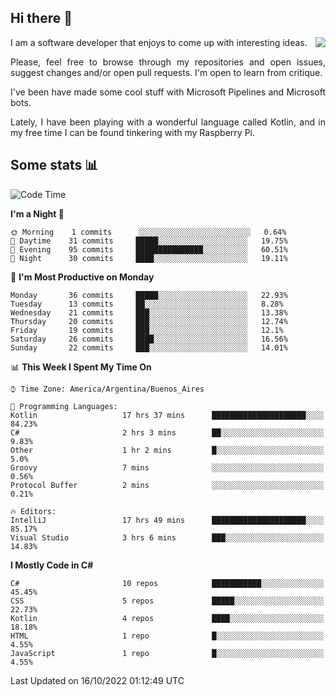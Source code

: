 ## Hi there :slightly_smiling_face:

<img src="https://github-readme-stats.vercel.app/api?username=victorgrycuk&show_icons=true&count_private=true&title_color=F7941E&icon_color=F7941E" align="right">

<p align="justify">
I am a software developer that enjoys to come up with interesting ideas.
<p/>

<p align= "justify">
Please, feel free to browse through my repositories and open issues, suggest changes and/or open pull requests. I'm open to learn from critique.
<p/>


<p align= "justify">
I've been have made some cool stuff with Microsoft Pipelines and Microsoft bots.
<p/>

<p align= "justify">
Lately, I have been playing with a wonderful language called Kotlin, and in my free time I can be found tinkering with my Raspberry Pi.
<p/>

## Some stats :bar_chart:
<!--START_SECTION:waka-->
![Code Time](http://img.shields.io/badge/Code%20Time-1%2C184%20hrs%2042%20mins-blue)

**I'm a Night 🦉** 

```text
🌞 Morning    1 commits      ░░░░░░░░░░░░░░░░░░░░░░░░░   0.64% 
🌆 Daytime    31 commits     █████░░░░░░░░░░░░░░░░░░░░   19.75% 
🌃 Evening    95 commits     ███████████████░░░░░░░░░░   60.51% 
🌙 Night      30 commits     ████░░░░░░░░░░░░░░░░░░░░░   19.11%

```
📅 **I'm Most Productive on Monday** 

```text
Monday       36 commits     █████░░░░░░░░░░░░░░░░░░░░   22.93% 
Tuesday      13 commits     ██░░░░░░░░░░░░░░░░░░░░░░░   8.28% 
Wednesday    21 commits     ███░░░░░░░░░░░░░░░░░░░░░░   13.38% 
Thursday     20 commits     ███░░░░░░░░░░░░░░░░░░░░░░   12.74% 
Friday       19 commits     ███░░░░░░░░░░░░░░░░░░░░░░   12.1% 
Saturday     26 commits     ████░░░░░░░░░░░░░░░░░░░░░   16.56% 
Sunday       22 commits     ███░░░░░░░░░░░░░░░░░░░░░░   14.01%

```


📊 **This Week I Spent My Time On** 

```text
⌚︎ Time Zone: America/Argentina/Buenos_Aires

💬 Programming Languages: 
Kotlin                   17 hrs 37 mins      █████████████████████░░░░   84.23% 
C#                       2 hrs 3 mins        ██░░░░░░░░░░░░░░░░░░░░░░░   9.83% 
Other                    1 hr 2 mins         █░░░░░░░░░░░░░░░░░░░░░░░░   5.0% 
Groovy                   7 mins              ░░░░░░░░░░░░░░░░░░░░░░░░░   0.56% 
Protocol Buffer          2 mins              ░░░░░░░░░░░░░░░░░░░░░░░░░   0.21%

🔥 Editors: 
IntelliJ                 17 hrs 49 mins      █████████████████████░░░░   85.17% 
Visual Studio            3 hrs 6 mins        ███░░░░░░░░░░░░░░░░░░░░░░   14.83%

```

**I Mostly Code in C#** 

```text
C#                       10 repos            ███████████░░░░░░░░░░░░░░   45.45% 
CSS                      5 repos             █████░░░░░░░░░░░░░░░░░░░░   22.73% 
Kotlin                   4 repos             ████░░░░░░░░░░░░░░░░░░░░░   18.18% 
HTML                     1 repo              █░░░░░░░░░░░░░░░░░░░░░░░░   4.55% 
JavaScript               1 repo              █░░░░░░░░░░░░░░░░░░░░░░░░   4.55%

```



 Last Updated on 16/10/2022 01:12:49 UTC
<!--END_SECTION:waka-->
